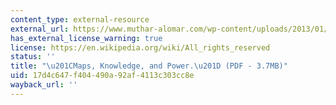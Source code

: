 ```yaml
---
content_type: external-resource
external_url: https://www.muthar-alomar.com/wp-content/uploads/2013/01/Geographic-Thought.pdf#page=146
has_external_license_warning: true
license: https://en.wikipedia.org/wiki/All_rights_reserved
status: ''
title: "\u201CMaps, Knowledge, and Power.\u201D (PDF - 3.7MB)"
uid: 17d4c647-f404-490a-92af-4113c303cc8e
wayback_url: ''
---
```

